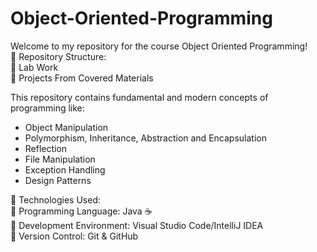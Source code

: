 # Object-Oriented-Programming
Welcome to my repository for the course Object Oriented Programming!<br>
📂 Repository Structure:<br>
🔧 Lab Work<br>
🔧 Projects From Covered Materials<br>

This repository contains fundamental and modern concepts of programming like:
- Object Manipulation
- Polymorphism, Inheritance, Abstraction and Encapsulation
- Reflection
- File Manipulation
- Exception Handling
- Design Patterns

📖 Technologies Used:<br>
🚀 Programming Language: Java ☕<br>
🚀 Development Environment: Visual Studio Code/IntelliJ IDEA<br>
🚀 Version Control: Git & GitHub<br>
